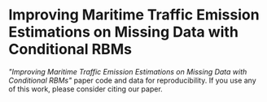 # Improving Maritime Traffic Emission Estimations on Missing Data with Conditional RBMs

_"Improving Maritime Traffic Emission Estimations on Missing Data with Conditional RBMs"_ paper code and data for reproducibility.
If you use any of this work, please consider citing our paper.
